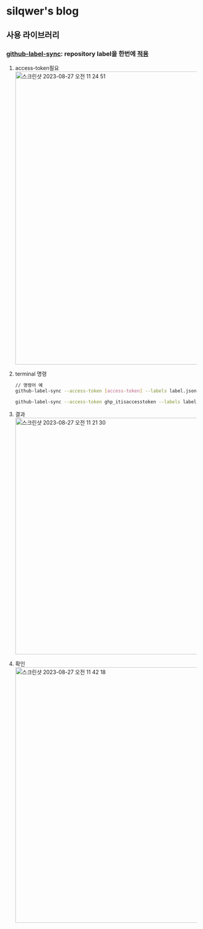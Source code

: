 # silqwer's blog

## 사용 라이브러리

### [github-label-sync](https://github.com/Financial-Times/github-label-sync): repository label을 한번에 [적용](https://velog.io/@rimo09/Github-github-label-%ED%95%9C%EB%B2%88%EC%97%90-%EC%A0%81%EC%9A%A9%ED%95%98%EA%B8%B0)

1. access-token필요
   <img width="775" alt="스크린샷 2023-08-27 오전 11 24 51" src="https://github.com/silqwer/next-my-blog/assets/4418255/68924b0c-df10-4923-aa2c-7894db1992b2">

2. terminal 명령

   ```bash
   // 명령어 예
   github-label-sync --access-token [access-token] --labels label.json [계정]/[리포지토리]

   github-label-sync --access-token ghp_itisaccesstoken --labels label.json silqwer/next-my-blog
   ```

3. 결과
   <img width="626" alt="스크린샷 2023-08-27 오전 11 21 30" src="https://github.com/silqwer/next-my-blog/assets/4418255/e189a83e-1755-4ae1-9816-20c50fc68007">

4. 확인
   <img width="676" alt="스크린샷 2023-08-27 오전 11 42 18" src="https://github.com/silqwer/next-my-blog/assets/4418255/be0323ae-f17c-4de8-bf62-58d25e37ea86">
